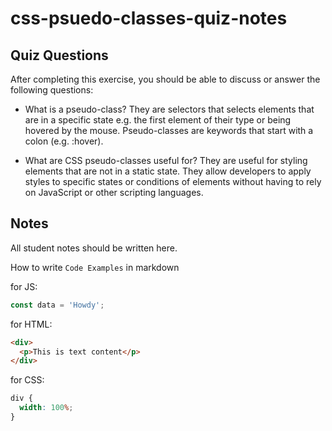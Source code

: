 # css-psuedo-classes-quiz-notes

## Quiz Questions

After completing this exercise, you should be able to discuss or answer the following questions:

- What is a pseudo-class?
  They are selectors that selects elements that are in a specific state e.g. the first element of their type or being hovered by the mouse. Pseudo-classes are keywords that start with a colon (e.g. :hover).

- What are CSS pseudo-classes useful for?
  They are useful for styling elements that are not in a static state. They allow developers to apply styles to specific states or conditions of elements without having to rely on JavaScript or other scripting languages.

## Notes

All student notes should be written here.

How to write `Code Examples` in markdown

for JS:

```javascript
const data = 'Howdy';
```

for HTML:

```html
<div>
  <p>This is text content</p>
</div>
```

for CSS:

```css
div {
  width: 100%;
}
```
